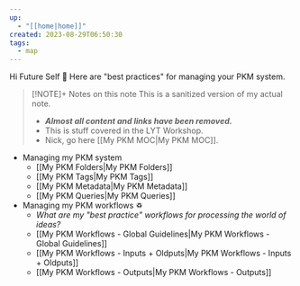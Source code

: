 ```yaml
---
up:
  - "[[home|home]]"
created: 2023-08-29T06:50:30
tags:
  - map
---
```

Hi Future Self 👋 Here are "best practices" for managing your PKM system. 

> [!NOTE]+ Notes on this note
> This is a sanitized version of my actual note. 
> - ***Almost all content and links have been removed.***
> - This is stuff covered in the LYT Workshop.
> - Nick, go here [[My PKM MOC|My PKM MOC]].

- Managing my PKM system
	- [[My PKM Folders|My PKM Folders]]
	- [[My PKM Tags|My PKM Tags]]
	- [[My PKM Metadata|My PKM Metadata]]
	- [[My PKM Queries|My PKM Queries]]
- Managing my PKM workflows ♽
	- *What are my "best practice" workflows for processing the world of ideas?*
	- [[My PKM Workflows - Global Guidelines|My PKM Workflows - Global Guidelines]]
	- [[My PKM Workflows - Inputs + Oldputs|My PKM Workflows - Inputs + Oldputs]]
	- [[My PKM Workflows - Outputs|My PKM Workflows - Outputs]]
